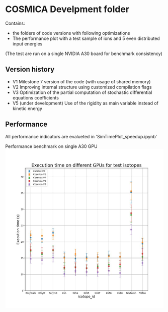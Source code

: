 # COSMICA Develpment folder

Contains:

- the folders of code versions with following optimizations
- The performance plot with a test sample of ions and 5 even distributed input energies

(The test are run on a single NVIDIA A30 board for benchmark consistency)

## Version history

- V1 Milestone 7 version of the code (with usage of shared memory)
- V2 Improving internal structure using customized compilation flags
- V3 Optimization of the partial computation of stochastic differential equations coefficients
- V5 (under development) Use of the rigidity as main variable instead of kinetic energy

## Performance

All performance indicators are evalueted in 'SimTimePlot_speedup.ipynb'

Performance benchmark on single A30 GPU ![plot1](test_plots/SimExeTimes_compare_codes.jpg)
